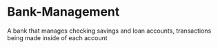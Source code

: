 # Bank-Management
A bank that manages checking savings and loan accounts, transactions being made inside of each account
